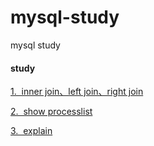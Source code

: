 # mysql-study
mysql study

#### study

[1.&nbsp; inner join、left join、right join](./join.md)

[2.&nbsp; show processlist](./show_processlist.md)

[3.&nbsp; explain](./explain.md)
